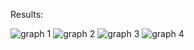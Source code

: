 Results:

![graph 1](https://github.com/user-attachments/assets/629660fc-f6c8-489a-b62a-65133594e457)
![graph 2](https://github.com/user-attachments/assets/1b8c4ef1-5e6c-4637-a2cf-5df3c0f1fac9)
![graph 3](https://github.com/user-attachments/assets/804728ba-45d5-40b1-8def-75de3d024e57)
![graph 4](https://github.com/user-attachments/assets/8ea40f36-4dcd-4766-9cc5-6bab6ae54b2a)
